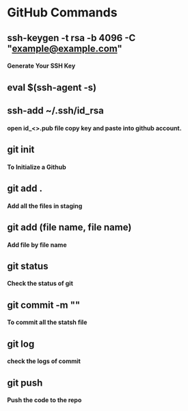 # GitHub Commands


## ssh-keygen -t rsa -b 4096 -C "example@example.com"


#### Generate Your SSH Key


## eval $(ssh-agent -s)


## ssh-add ~/.ssh/id_rsa 


#### open id_<>.pub file copy key and paste into github account.


## git init 


#### To Initialize a  Github


## git add .


#### Add all the files in staging 


## git add (file name, file name)


#### Add file by file name


## git status 


#### Check the status of git



## git commit -m ""


#### To commit all the statsh file


## git log

#### check the logs of commit


## git push

#### Push the code to the repo

